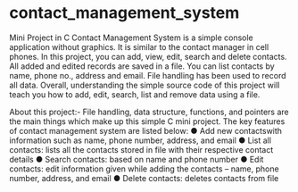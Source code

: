 # contact_management_system
Mini Project in C Contact Management System is a simple console application without
graphics. It is similar to the contact manager in cell phones. In this project, you can add,
view, edit, search and delete contacts. All added and edited records are saved in a file.
You can list contacts by name, phone no., address and email. File handling has been used
to record all data. Overall, understanding the simple source code of this project will teach
you how to add, edit, search, list and remove data using a file.

About this project:- 
File handling, data structure, functions, and pointers are the
main things which make up this simple C mini project. The key features of contact
management system are listed below:
● Add new contactswith information such as name, phone number, address, and
email
● List all contacts: lists all the contacts stored in file with their respective contact
details
● Search contacts: based on name and phone number
● Edit contacts: edit information given while adding the contacts – name, phone
number, address, and email
● Delete contacts: deletes contacts from file
